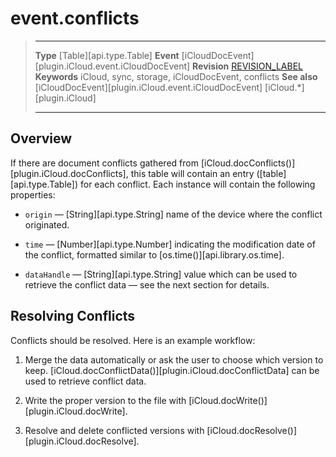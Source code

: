 # event.conflicts

> --------------------- ------------------------------------------------------------------------------------------
> __Type__              [Table][api.type.Table]
> __Event__             [iCloudDocEvent][plugin.iCloud.event.iCloudDocEvent]
> __Revision__          [REVISION_LABEL](REVISION_URL)
> __Keywords__          iCloud, sync, storage, iCloudDocEvent, conflicts
> __See also__          [iCloudDocEvent][plugin.iCloud.event.iCloudDocEvent]
>						[iCloud.*][plugin.iCloud]
> --------------------- ------------------------------------------------------------------------------------------

## Overview

If there are document conflicts gathered from [iCloud.docConflicts()][plugin.iCloud.docConflicts], this table will contain an entry \([table][api.type.Table]\) for each conflict. Each instance will contain the following properties:

* `origin` &mdash; [String][api.type.String] name of the device where the conflict originated.

* `time` &mdash; [Number][api.type.Number] indicating the modification date of the conflict, formatted similar to [os.time()][api.library.os.time].

* `dataHandle` &mdash; [String][api.type.String] value which can be used to retrieve the conflict data &mdash; see the next section for details.


## Resolving Conflicts

Conflicts should be resolved. Here is an example workflow:

1. Merge the data automatically or ask the user to choose which version to keep. [iCloud.docConflictData()][plugin.iCloud.docConflictData] can be used to retrieve conflict data.

2. Write the proper version to the file with [iCloud.docWrite()][plugin.iCloud.docWrite].

3. Resolve and delete conflicted versions with [iCloud.docResolve()][plugin.iCloud.docResolve].
